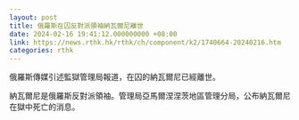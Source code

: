 ```yaml
---
layout: post
title: 俄羅斯在囚反對派領袖納瓦爾尼離世
date: 2024-02-16 19:41:12.000000000 +08:00
link: https://news.rthk.hk/rthk/ch/component/k2/1740664-20240216.htm
categories: rthk
---
```


俄羅斯傳媒引述監獄管理局報道，在囚的納瓦爾尼已經離世。

納瓦爾尼是俄羅斯反對派領袖。管理局亞馬爾涅涅茨地區管理分局，公布納瓦爾尼在獄中死亡的消息。
